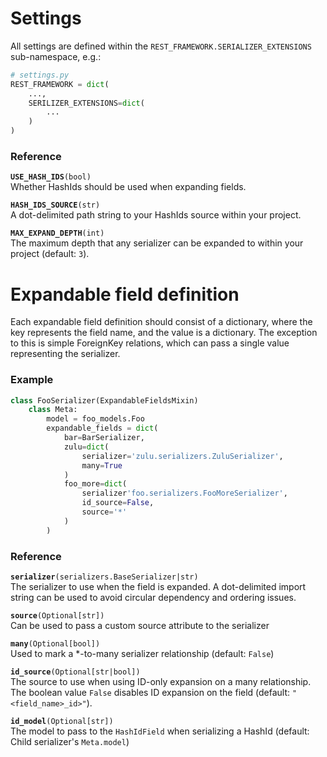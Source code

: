 # Settings
All settings are defined within the `REST_FRAMEWORK.SERIALIZER_EXTENSIONS`
sub-namespace, e.g.:

```py
# settings.py
REST_FRAMEWORK = dict(
    ...,
    SERILIZER_EXTENSIONS=dict(
        ...
    )
)
```

### Reference

**`USE_HASH_IDS`**`(bool)` <br>
Whether HashIds should be used when expanding fields.

**`HASH_IDS_SOURCE`**`(str)` <br>
A dot-delimited path string to your HashIds source within your project.

**`MAX_EXPAND_DEPTH`**`(int)` <br>
The maximum depth that any serializer can be expanded to within your
project (default: `3`).


# Expandable field definition
Each expandable field definition should consist of a dictionary, where the
key represents the field name, and the value is a dictionary. The exception to
this is simple ForeignKey relations, which can pass a single value representing
the serializer.

### Example
```py
class FooSerializer(ExpandableFieldsMixin)
    class Meta:
        model = foo_models.Foo
        expandable_fields = dict(
            bar=BarSerializer,
            zulu=dict(
                serializer='zulu.serializers.ZuluSerializer',
                many=True
            )
            foo_more=dict(
                serializer'foo.serializers.FooMoreSerializer',
                id_source=False,
                source='*'
            )
        )
```


### Reference

**`serializer`**`(serializers.BaseSerializer|str)` <br>
The serializer to use when the field is expanded. A dot-delimited import
string can be used to avoid circular dependency and ordering issues.

**`source`**`(Optional[str])` <br>
Can be used to pass a custom source attribute to the serializer

**`many`**`(Optional[bool])` <br>
Used to mark a *-to-many serializer relationship (default: `False`)

**`id_source`**`(Optional[str|bool])` <br>
The source to use when using ID-only expansion on a many relationship.
The boolean value `False` disables ID expansion on the field
(default: `"<field_name>_id>"`).

**`id_model`**`(Optional[str])` <br>
The model to pass to the `HashIdField` when serializing a HashId
(default: Child serializer's `Meta.model`)
